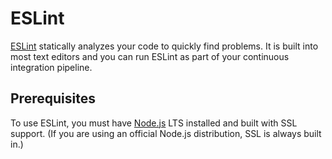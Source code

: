 # ESLint

[ESLint](https://eslint.org/) statically analyzes your code to quickly find problems. It is built into most text editors and you can run ESLint as part of your continuous integration pipeline.

## Prerequisites

To use ESLint, you must have [Node.js](https://nodejs.org/en/) LTS installed
and built with SSL support. (If you are using an official Node.js distribution, SSL is always built in.)
